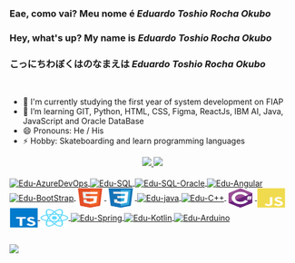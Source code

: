 ### Eae, como vai? Meu nome é *Eduardo Toshio Rocha Okubo*
### Hey, what's up? My name is *Eduardo Toshio Rocha Okubo*
### こっにちわぼくはのなまえは *Eduardo Toshio Rocha Okubo*
<br>


- 🔭 I'm currently studying the first year of system development on FIAP
- 🌱 I’m learning GIT, Python, HTML, CSS, Figma, ReactJs, IBM AI, Java, JavaScript and Oracle DataBase
- 😄 Pronouns: He / His
- ⚡ Hobby: Skateboarding and learn programming languages

<div align="center">
  <a href="https://beacons.com/Duh0127">
  <img height="180em" src="https://github-readme-stats-sigma-five.vercel.app/api?username=Duh0127&show_icons=true&theme=highcontrast&include_all_commits=true&count_private=true"/>
  <img height="180em" src="https://github-readme-stats-sigma-five.vercel.app/api/top-langs/?username=Duh0127&layout=compact&langs_count=7&theme=highcontrast"/>
</div>

  
<div style="display: inline_block"><br>
  <img align="center" alt="Edu-AzureDevOps" height="30" width="40" src="https://cdn.jsdelivr.net/gh/devicons/devicon@latest/icons/azuredevops/azuredevops-original.svg" />
  <img align="center" alt="Edu-SQL" height="30" width="40" src="https://cdn.jsdelivr.net/gh/devicons/devicon@latest/icons/microsoftsqlserver/microsoftsqlserver-original-wordmark.svg" />
  <img align="center" alt="Edu-SQL-Oracle" height="35" width="50" src="https://github.com/Duh0127/Duh0127/assets/79117043/e13dbacd-f8c8-4c2f-b3a4-5f44c768c648" />
  <img align="center" alt="Edu-Angular" height="35" width="50" src="https://cdn.jsdelivr.net/gh/devicons/devicon/icons/angularjs/angularjs-original.svg" />
  <img align="center" alt="Edu-BootStrap" height="35" width="50" src="https://cdn.jsdelivr.net/gh/devicons/devicon/icons/bootstrap/bootstrap-original.svg" />
  <img align="center" alt="Edu-HTML" height="35" width="50" src="https://raw.githubusercontent.com/devicons/devicon/master/icons/html5/html5-original.svg" />
  <img align="center" alt="Edu-CSS" height="35" width="50" src="https://raw.githubusercontent.com/devicons/devicon/master/icons/css3/css3-original.svg" />
  <img align="center" alt="Edu-java" height="35" width="50" src="https://cdn.jsdelivr.net/gh/devicons/devicon/icons/java/java-original.svg" />
  <img align="center" alt="Edu-C++" height="35" width="50" src="https://cdn.jsdelivr.net/gh/devicons/devicon/icons/cplusplus/cplusplus-original.svg" />
  <img align="center" alt="Edu-Csharp" height="35" width="50" src="https://raw.githubusercontent.com/devicons/devicon/master/icons/csharp/csharp-original.svg" />
  <img align="center" alt="Edu-Js" height="35" width="50" src="https://raw.githubusercontent.com/devicons/devicon/master/icons/javascript/javascript-plain.svg" />
  <img align="center" alt="Edu-Ts" height="35" width="50" src="https://raw.githubusercontent.com/devicons/devicon/master/icons/typescript/typescript-plain.svg" />
  <img align="center" alt="Edu-React" height="35" width="50" src="https://raw.githubusercontent.com/devicons/devicon/master/icons/react/react-original.svg" />
  <img align="center" alt="Edu-Spring" height="35" width="50" src="https://cdn.jsdelivr.net/gh/devicons/devicon/icons/spring/spring-original.svg" />
  <img align="center" alt="Edu-Kotlin" height="35" width="50" src="https://cdn.jsdelivr.net/gh/devicons/devicon/icons/kotlin/kotlin-original.svg" />
  <img align="center" alt="Edu-Arduino" height="35" width="50" src="https://cdn.jsdelivr.net/gh/devicons/devicon/icons/arduino/arduino-original.svg" />
  
  
  
  ##
  
<div> 
  <a href="https://www.linkedin.com/in/eduardo-okubo/" target="_blank"><img src="https://img.shields.io/badge/-LinkedIn-%230077B5?style=for-the-badge&logo=linkedin&logoColor=white" target="_blank"></a> 
</div>
